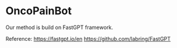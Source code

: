 # OncoPainBot
Our method is build on FastGPT framework.

Reference:
https://fastgpt.io/en
https://github.com/labring/FastGPT

